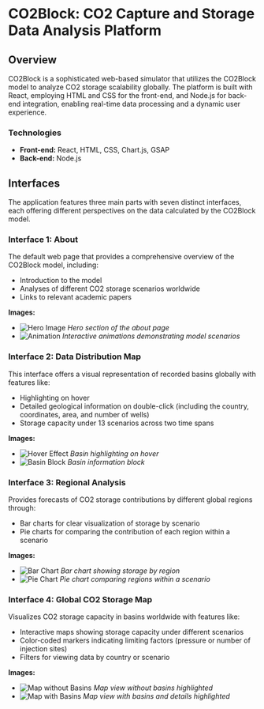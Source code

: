 
# CO2Block: CO2 Capture and Storage Data Analysis Platform

## Overview
CO2Block is a sophisticated web-based simulator that utilizes the CO2Block model to analyze CO2 storage scalability globally. The platform is built with React, employing HTML and CSS for the front-end, and Node.js for back-end integration, enabling real-time data processing and a dynamic user experience.

### Technologies
- **Front-end:** React, HTML, CSS, Chart.js, GSAP
- **Back-end:** Node.js

## Interfaces
The application features three main parts with seven distinct interfaces, each offering different perspectives on the data calculated by the CO2Block model.

### Interface 1: About
The default web page that provides a comprehensive overview of the CO2Block model, including:
- Introduction to the model
- Analyses of different CO2 storage scenarios worldwide
- Links to relevant academic papers

**Images:**
- ![Hero Image](https://github.com/your-username/your-repository-name/blob/master/images/hero.jpg) _Hero section of the about page_
- ![Animation](https://github.com/your-username/your-repository-name/blob/master/images/animation.gif) _Interactive animations demonstrating model scenarios_

### Interface 2: Data Distribution Map
This interface offers a visual representation of recorded basins globally with features like:
- Highlighting on hover
- Detailed geological information on double-click (including the country, coordinates, area, and number of wells)
- Storage capacity under 13 scenarios across two time spans

**Images:**
- ![Hover Effect](https://github.com/your-username/your-repository-name/blob/master/images/hover.jpg) _Basin highlighting on hover_
- ![Basin Block](https://github.com/your-username/your-repository-name/blob/master/images/block.jpg) _Basin information block_

### Interface 3: Regional Analysis
Provides forecasts of CO2 storage contributions by different global regions through:
- Bar charts for clear visualization of storage by scenario
- Pie charts for comparing the contribution of each region within a scenario

**Images:**
- ![Bar Chart](https://github.com/your-username/your-repository-name/blob/master/images/barchart.jpg) _Bar chart showing storage by region_
- ![Pie Chart](https://github.com/your-username/your-repository-name/blob/master/images/piechart.jpg) _Pie chart comparing regions within a scenario_

### Interface 4: Global CO2 Storage Map
Visualizes CO2 storage capacity in basins worldwide with features like:
- Interactive maps showing storage capacity under different scenarios
- Color-coded markers indicating limiting factors (pressure or number of injection sites)
- Filters for viewing data by country or scenario

**Images:**
- ![Map without Basins](https://github.com/your-username/your-repository-name/blob/master/images/map_no_basin.jpg) _Map view without basins highlighted_
- ![Map with Basins](https://github.com/your-username/your-repository-name/blob/master/images/map_with_basin.jpg) _Map view with basins and details highlighted_
